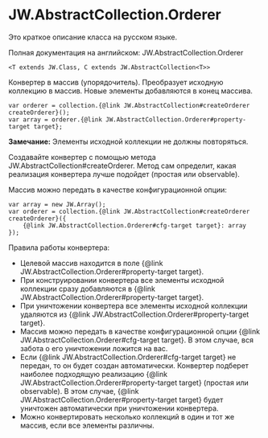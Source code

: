 ﻿# JW.AbstractCollection.Orderer

Это краткое описание класса на русском языке.

Полная документация на английском: JW.AbstractCollection.Orderer

`<T extends JW.Class, C extends JW.AbstractCollection<T>>`

Конвертер в массив (упорядочитель). Преобразует исходную коллекцию в массив. Новые элементы добавляются в конец
массива.

    var orderer = collection.{@link JW.AbstractCollection#createOrderer createOrderer}();
    var array = orderer.{@link JW.AbstractCollection.Orderer#property-target target};

**Замечание:** Элементы исходной коллекции не должны повторяться.

Создавайте конвертер с помощью метода JW.AbstractCollection#createOrderer.
Метод сам определит, какая реализация конвертера лучше подойдет (простая или observable).

Массив можно передать в качестве конфигурационной опции:

    var array = new JW.Array();
    var orderer = collection.{@link JW.AbstractCollection#createOrderer createOrderer}({
        {@link JW.AbstractCollection.Orderer#cfg-target target}: array
    });

Правила работы конвертера:

- Целевой массив находится в поле {@link JW.AbstractCollection.Orderer#property-target target}.
- При конструировании конвертера все элементы исходной коллекции сразу добавляются в {@link JW.AbstractCollection.Orderer#property-target target}.
- При уничтожении конвертера все элементы исходной коллекции удаляются из {@link JW.AbstractCollection.Orderer#property-target target}.
- Массив можно передать в качестве конфигурационной опции {@link JW.AbstractCollection.Orderer#cfg-target target}.
В этом случае, вся забота о его уничтожении ложится на вас.
- Если {@link JW.AbstractCollection.Orderer#cfg-target target} не передан, то он будет создан автоматически. Конвертер подберет наиболее подходящую
реализацию {@link JW.AbstractCollection.Orderer#property-target target} (простая или observable). В этом
случае, {@link JW.AbstractCollection.Orderer#property-target target} будет уничтожен автоматически при уничтожении конвертера.
- Можно конвертировать несколько коллекций в один и тот же массив, если все элементы различны.
